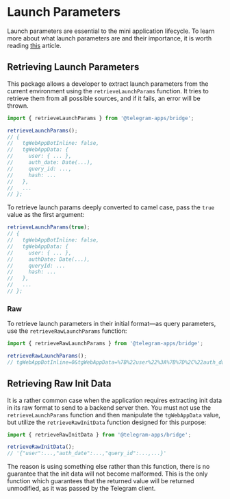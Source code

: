 # Launch Parameters

Launch parameters are essential to the mini application lifecycle. To learn more about what launch
parameters are and their importance, it is worth reading [this](../../../platform/launch-parameters)
article.

## Retrieving Launch Parameters

This package allows a developer to extract launch parameters from the current environment using
the `retrieveLaunchParams` function. It tries to retrieve them from all possible sources, and if it
fails, an error will be thrown.

```typescript
import { retrieveLaunchParams } from '@telegram-apps/bridge';

retrieveLaunchParams();
// {
//   tgWebAppBotInline: false,
//   tgWebAppData: {
//     user: { ... },
//     auth_date: Date(...),
//     query_id: ...,
//     hash: ...
//   },
//   ...
// };
```

To retrieve launch params deeply converted to camel case, pass the `true` value as the first
argument:

```ts
retrieveLaunchParams(true);
// {
//   tgWebAppBotInline: false,
//   tgWebAppData: {
//     user: { ... },
//     authDate: Date(...),
//     queryId: ...
//     hash: ...
//   },
//   ...
// };
```

### Raw

To retrieve launch parameters in their initial format—as query parameters, use
the `retrieveRawLaunchParams` function:

```ts
import { retrieveRawLaunchParams } from '@telegram-apps/bridge';

retrieveRawLaunchParams();
// tgWebAppBotInline=0&tgWebAppData=%7B%22user%22%3A%7B%7D%2C%22auth_date%22%3A1787367222%2C%22query_id%22%3A%22abc%22%7D...&...
```

## Retrieving Raw Init Data

It is a rather common case when the application requires extracting init data in its raw format
to send to a backend server then. You must not use the `retrieveLaunchParams` function and then
manipulate the `tgWebAppData` value, but utilize the `retrieveRawInitData` function designed for
this purpose:

```ts
import { retrieveRawInitData } from '@telegram-apps/bridge';

retrieveRawInitData();
// '{"user":...,"auth_date":...,"query_id":...,...}'
```

The reason is using something else rather than this function, there is no guarantee that the init
data will not become malformed. This is the only function which guarantees that the returned
value will be returned unmodified, as it was passed by the Telegram client.
